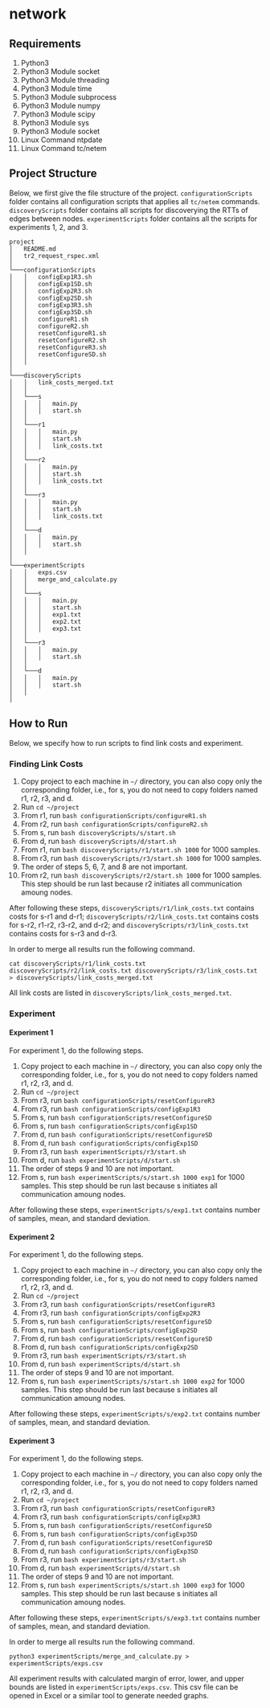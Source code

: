 <!-- Sina Sehlaver, 2099729 -->
<!-- Beyazit Yalcinkaya, 2172138 -->


# network

## Requirements

1. Python3
2. Python3 Module socket
3. Python3 Module threading
4. Python3 Module time
5. Python3 Module subprocess
6. Python3 Module numpy
7. Python3 Module scipy
8. Python3 Module sys
9. Python3 Module socket
10. Linux Command ntpdate
12. Linux Command tc/netem


## Project Structure

Below, we first give the file structure of the project. `configurationScripts` folder contains all configuration scripts that applies all `tc/netem` commands. `discoveryScripts` folder contains all scripts for discoverying the RTTs of edges between nodes. `experimentScripts` folder contains all the scripts for experiments 1, 2, and 3.

```
project
│   README.md
│   tr2_request_rspec.xml    
│
└───configurationScripts
│   │   configExp1R3.sh
│   │   configExp1SD.sh
│   │   configExp2R3.sh
│   │   configExp2SD.sh
│   │   configExp3R3.sh
│   │   configExp3SD.sh
│   │   configureR1.sh
│   │   configureR2.sh
│   │   resetConfigureR1.sh
│   │   resetConfigureR2.sh
│   │   resetConfigureR3.sh
│   │   resetConfigureSD.sh
│   │
│   
└───discoveryScripts
│   │   link_costs_merged.txt
│   │
│   └───s
│   │   │   main.py
│   │   │   start.sh
│   │
│   └───r1
│   │   │   main.py
│   │   │   start.sh
│   │   │   link_costs.txt
│   │
│   └───r2
│   │   │   main.py
│   │   │   start.sh
│   │   │   link_costs.txt
│   │
│   └───r3
│   │   │   main.py
│   │   │   start.sh
│   │   │   link_costs.txt
│   │
│   └───d
│   │   │   main.py
│   │   │   start.sh
│   │
│
└───experimentScripts
│   │   exps.csv
│   │   merge_and_calculate.py
│   │
│   └───s
│   │   │   main.py
│   │   │   start.sh
│   │   │   exp1.txt
│   │   │   exp2.txt
│   │   │   exp3.txt
│   │
│   └───r3
│   │   │   main.py
│   │   │   start.sh
│   │
│   └───d
│   │   │   main.py
│   │   │   start.sh
│   │
│
```

## How to Run

Below, we specify how to run scripts to find link costs and experiment.

### Finding Link Costs


1. Copy project to each machine in `~/` directory, you can also copy only the corresponding folder, i.e., for s, you do not need to copy folders named r1, r2, r3, and d.
2. Run `cd ~/project`
3. From r1, run `bash configurationScripts/configureR1.sh`
4. From r2, run `bash configurationScripts/configureR2.sh`
5. From s, run `bash discoveryScripts/s/start.sh`
6. From d, run `bash discoveryScripts/d/start.sh`
7. From r1, run `bash discoveryScripts/r1/start.sh 1000` for 1000 samples.
8. From r3, run `bash discoveryScripts/r3/start.sh 1000` for 1000 samples.
9. The order of steps 5, 6, 7, and 8 are not important.
10. From r2, run `bash discoveryScripts/r2/start.sh 1000` for 1000 samples. This step should be run last because r2 initiates all communication amoung nodes.

After following these steps, `discoveryScripts/r1/link_costs.txt` contains costs for s-r1 and d-r1; `discoveryScripts/r2/link_costs.txt` contains costs for s-r2, r1-r2, r3-r2, and d-r2; and `discoveryScripts/r3/link_costs.txt` contains costs for s-r3 and d-r3.

In order to merge all results run the following command.

```
cat discoveryScripts/r1/link_costs.txt discoveryScripts/r2/link_costs.txt discoveryScripts/r3/link_costs.txt > discoveryScripts/link_costs_merged.txt
```

All link costs are listed in `discoveryScripts/link_costs_merged.txt`.




### Experiment

#### Experiment 1

For experiment 1, do the following steps.

1. Copy project to each machine in `~/` directory, you can also copy only the corresponding folder, i.e., for s, you do not need to copy folders named r1, r2, r3, and d.
2. Run `cd ~/project`
3. From r3, run `bash configurationScripts/resetConfigureR3`
4. From r3, run `bash configurationScripts/configExp1R3`
5. From s, run `bash configurationScripts/resetConfigureSD`
6. From s, run `bash configurationScripts/configExp1SD`
7. From d, run `bash configurationScripts/resetConfigureSD`
8. From d, run `bash configurationScripts/configExp1SD`
9. From r3, run `bash experimentScripts/r3/start.sh`
10. From d, run `bash experimentScripts/d/start.sh`
11. The order of steps 9 and 10 are not important.
12. From s, run `bash experimentScripts/s/start.sh 1000 exp1` for 1000 samples. This step should be run last because s initiates all communication amoung nodes.

After following these steps, `experimentScripts/s/exp1.txt` contains number of samples, mean, and standard deviation.

#### Experiment 2

For experiment 1, do the following steps.

1. Copy project to each machine in `~/` directory, you can also copy only the corresponding folder, i.e., for s, you do not need to copy folders named r1, r2, r3, and d.
2. Run `cd ~/project`
3. From r3, run `bash configurationScripts/resetConfigureR3`
4. From r3, run `bash configurationScripts/configExp2R3`
5. From s, run `bash configurationScripts/resetConfigureSD`
6. From s, run `bash configurationScripts/configExp2SD`
7. From d, run `bash configurationScripts/resetConfigureSD`
8. From d, run `bash configurationScripts/configExp2SD`
9. From r3, run `bash experimentScripts/r3/start.sh`
10. From d, run `bash experimentScripts/d/start.sh`
11. The order of steps 9 and 10 are not important.
12. From s, run `bash experimentScripts/s/start.sh 1000 exp2` for 1000 samples. This step should be run last because s initiates all communication amoung nodes.

After following these steps, `experimentScripts/s/exp2.txt` contains number of samples, mean, and standard deviation.

#### Experiment 3

For experiment 1, do the following steps.

1. Copy project to each machine in `~/` directory, you can also copy only the corresponding folder, i.e., for s, you do not need to copy folders named r1, r2, r3, and d.
2. Run `cd ~/project`
3. From r3, run `bash configurationScripts/resetConfigureR3`
4. From r3, run `bash configurationScripts/configExp3R3`
5. From s, run `bash configurationScripts/resetConfigureSD`
6. From s, run `bash configurationScripts/configExp3SD`
7. From d, run `bash configurationScripts/resetConfigureSD`
8. From d, run `bash configurationScripts/configExp3SD`
9. From r3, run `bash experimentScripts/r3/start.sh`
10. From d, run `bash experimentScripts/d/start.sh`
11. The order of steps 9 and 10 are not important.
12. From s, run `bash experimentScripts/s/start.sh 1000 exp3` for 1000 samples. This step should be run last because s initiates all communication amoung nodes.

After following these steps, `experimentScripts/s/exp3.txt` contains number of samples, mean, and standard deviation.


In order to merge all results run the following command.

```
python3 experimentScripts/merge_and_calculate.py > experimentScripts/exps.csv
```

All experiment results with calculated margin of error, lower, and upper bounds are listed in `experimentScripts/exps.csv`. This csv file can be opened in Excel or a similar tool to generate needed graphs.